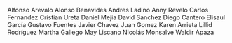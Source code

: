 Alfonso Arevalo
Alonso Benavides 
Andres Ladino 
Anny Revelo 
Carlos Fernandez Cristian Ureta 
Daniel Mejia 
David Sanchez 
Diego Cantero 
Elisaul García 
Gustavo Fuentes 
Javier Chavez 
Juan Gomez 
Karen Arrieta 
Lillid Rodríguez 
Martha Gallego 
May Liscano 
Nicolás Monsalve 
Waldir Apaza